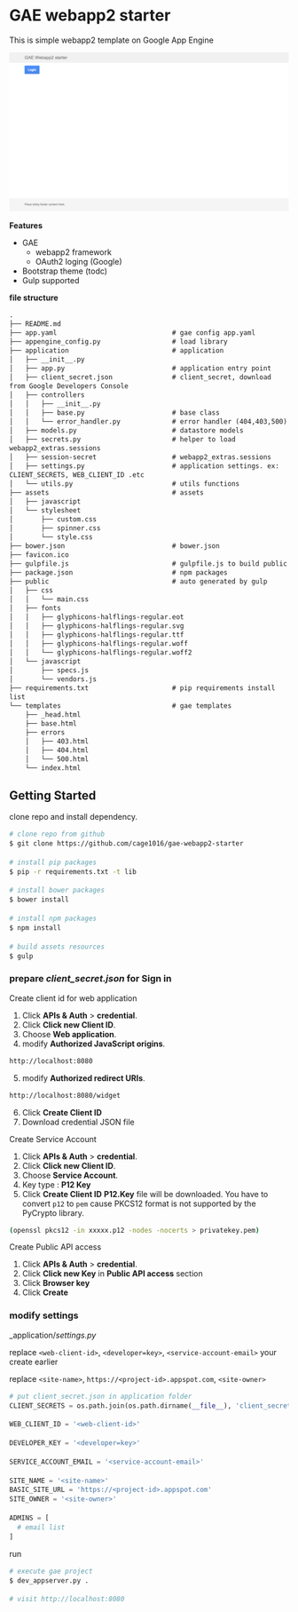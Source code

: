 # GAE webapp2 starter
This is simple webapp2 template on Google App Engine

![](/sources/gae-webapp2-starter.png)

**Features**
- GAE
  - webapp2 framework
  - OAuth2 loging (Google)
- Bootstrap theme (todc)
- Gulp supported

**file structure**

```
.
├── README.md
├── app.yaml                             # gae config app.yaml
├── appengine_config.py                  # load library
├── application                          # application
│   ├── __init__.py
│   ├── app.py                           # application entry point
│   ├── client_secret.json               # client_secret, download from Google Developers Console
│   ├── controllers
│   │   ├── __init__.py
│   │   ├── base.py                      # base class
│   │   └── error_handler.py             # error handler (404,403,500)
│   ├── models.py                        # datastore models
│   ├── secrets.py                       # helper to load webapp2_extras.sessions
│   ├── session-secret                   # webapp2_extras.sessions
│   ├── settings.py                      # application settings. ex: CLIENT_SECRETS, WEB_CLIENT_ID .etc
│   └── utils.py                         # utils functions
├── assets                               # assets
│   ├── javascript
│   └── stylesheet
│       ├── custom.css
│       ├── spinner.css
│       └── style.css
├── bower.json                           # bower.json
├── favicon.ico
├── gulpfile.js                          # gulpfile.js to build public
├── package.json                         # npm packages
├── public                               # auto generated by gulp
│   ├── css
│   │   └── main.css
│   ├── fonts
│   │   ├── glyphicons-halflings-regular.eot
│   │   ├── glyphicons-halflings-regular.svg
│   │   ├── glyphicons-halflings-regular.ttf
│   │   ├── glyphicons-halflings-regular.woff
│   │   └── glyphicons-halflings-regular.woff2
│   └── javascript
│       ├── specs.js
│       └── vendors.js
├── requirements.txt                     # pip requirements install list
└── templates                            # gae templates
    ├── _head.html
    ├── base.html
    ├── errors
    │   ├── 403.html
    │   ├── 404.html
    │   └── 500.html
    └── index.html
```

## Getting Started
clone repo and install dependency.

```sh
# clone repo from github
$ git clone https://github.com/cage1016/gae-webapp2-starter

# install pip packages
$ pip -r requirements.txt -t lib

# install bower packages
$ bower install

# install npm packages
$ npm install

# build assets resources
$ gulp
```

### prepare _client_secret.json_ for Sign in

Create client id for web application

1. Click **APIs & Auth** > **credential**.
2. Click **Click new Client ID**.
3. Choose **Web application**.
4. modify **Authorized JavaScript origins**.

  ```sh
  http://localhost:8080
  ```

5. modify **Authorized redirect URIs**.

  ```sh
  http://localhost:8080/widget
  ```

6. Click **Create Client ID**
7. Download credential JSON file

Create Service Account

1. Click **APIs & Auth** > **credential**.
2. Click **Click new Client ID**.
3. Choose **Service Account**.
4. Key type : **P12 Key**
5. Click **Create Client ID**
**P12.Key** file will be downloaded. You have to convert `p12` to `pem` cause PKCS12 format is not supported by the PyCrypto library.

  ```sh
  (openssl pkcs12 -in xxxxx.p12 -nodes -nocerts > privatekey.pem)
  ```

Create Public API access

1. Click **APIs & Auth** > **credential**.
2. Click **Click new Key** in **Public API access** section
3. Click **Browser key**
4. Click **Create**

### modify settings

_application/_settings.py_

replace `<web-client-id>`, `<developer=key>`, `<service-account-email>` your create earlier

replace `<site-name>`, `https://<project-id>.appspot.com`, `<site-owner>`

```python
# put client_secret.json in application folder
CLIENT_SECRETS = os.path.join(os.path.dirname(__file__), 'client_secret.json')

WEB_CLIENT_ID = '<web-client-id>'

DEVELOPER_KEY = '<developer=key>'

SERVICE_ACCOUNT_EMAIL = '<service-account-email>'

SITE_NAME = '<site-name>'
BASIC_SITE_URL = 'https://<project-id>.appspot.com'
SITE_OWNER = '<site-owner>'

ADMINS = [
  # email list
]
```

run

```sh
# execute gae project
$ dev_appserver.py .

# visit http://localhost:8080
```
